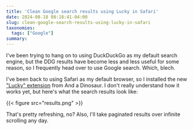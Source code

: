 ```yaml
---
title: 'Clean Google search results using Lucky in Safari'
date: 2024-08-18 08:18:41-04:00
slug: clean-google-search-results-using-lucky-in-safari
taxonomies:
  tags: ["Google"]
summary: 
---
```


I've been trying to hang on to using DuckDuckGo as my default search engine, but the DDG results have become less and less useful for some reason, so I frequently head over to use Google search. Which, blech.

I've been back to using Safari as my default browser, so I installed the new ["Lucky" extension](https://andadinosaur.com/launch-lucky) from And a Dinosaur. I don't really understand how it works yet, but here's what the search results look like:

{{< figure src="results.png" >}}

That's pretty refreshing, no? Also, I'll take paginated results over infinite scrolling any day.
